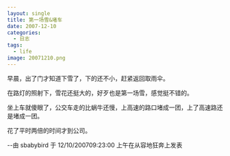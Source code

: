 ```yaml
---
layout: single
title: 第一场雪&堵车
date: 2007-12-10
categories:
  - 日志
tags:
  - life
image: 20071210.png
---
```


早晨，出了门才知道下雪了，下的还不小，赶紧返回取雨伞。

在路灯的照射下，雪花还挺大的，好歹也是第一场雪，感觉挺不错的。

坐上车就傻眼了，公交车走的比蜗牛还慢，上高速的路口堵成一团，上了高速路还是堵成一团。

花了平时两倍的时间才到公司。

--由 sbabybird 于 12/10/200709&#58;23&#58;00 上午在从容地狂奔上发表
